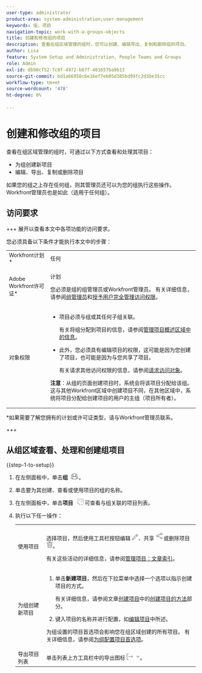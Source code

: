 ```yaml
---
user-type: administrator
product-area: system-administration;user-management
keywords: 组，项目
navigation-topic: work-with-a-groups-objects
title: 创建和修改组的项目
description: 查看在组区域管理的组时，您可以创建、编辑导出、复制和删除组的项目。
author: Lisa
feature: System Setup and Administration, People Teams and Groups
role: Admin
exl-id: db90cf52-7c8f-4972-b67f-401657ba9b13
source-git-commit: bd1a66950c6e16ef7eb05d385bd99fc2d3be35cc
workflow-type: tm+mt
source-wordcount: '478'
ht-degree: 0%

---
```


# 创建和修改组的项目

查看在组区域管理的组时，可通过以下方式查看和处理其项目：

* 为组创建新项目
* 编辑、导出、复制或删除项目

如果您的组之上存在任何组，则其管理员还可以为您的组执行这些操作。 Workfront管理员也是如此（适用于任何组）。

## 访问要求

+++ 展开以查看本文中各项功能的访问要求。

您必须具备以下条件才能执行本文中的步骤：

<table style="table-layout:auto"> 
 <col> 
 <col> 
 <tbody> 
  <tr> 
   <td >Workfront计划</a>*</td> 
   <td>任何</td> 
  </tr> 
  <tr> 
   <td>Adobe Workfront许可证</a>*</td> 
   <td> <p>计划 </p> <p>您必须是组的组管理员或Workfront管理员。 有关详细信息，请参阅<a href="../../../administration-and-setup/manage-groups/group-roles/group-administrators.md" class="MCXref xref">组管理员</a>和<a href="../../../administration-and-setup/add-users/configure-and-grant-access/grant-a-user-full-administrative-access.md" class="MCXref xref">授予用户完全管理访问权限</a>。</p> </td> 
  </tr> 
  <tr> 
   <td role="rowheader">对象权限</td> 
   <td> 
    <ul> 
     <li> <p>项目必须与组或其任何子组关联。 </p> <p>有关将组分配到项目的信息，请参阅<a href="../../../manage-work/projects/manage-projects/understand-project-overview-area.md" class="MCXref xref">管理项目概述区域中的信息</a>。</p> </li> 
     <li> <p>此外，您必须具有编辑项目的权限，这可能是因为您创建了项目，也可能是因为与您共享了项目。</p> <p>有关请求其他访问权限的信息，请参阅<a href="../../../workfront-basics/grant-and-request-access-to-objects/request-access.md" class="MCXref xref">请求访问对象</a>。</p> </li> 
    </ul> <p><b>注意</b>：从组的页面创建项目时，系统会将该项目分配给该组。 这与其他Workfront区域中创建项目不同，在其他区域中，系统将项目分配给创建项目的用户的主组（项目所有者）。</p> </td> 
  </tr> 
 </tbody> 
</table>

&#42;如果需要了解您拥有的计划或许可证类型，请与Workfront管理员联系。

+++

## 从组区域查看、处理和创建组项目

{{step-1-to-setup}}

1. 在左侧面板中，单击&#x200B;**组** ![](assets/groups-icon.png)。

1. 单击要为其创建、查看或使用项目的组的名称。
1. 在左侧面板中，单击&#x200B;**项目** ![](assets/projects-in-main-menu.png)可查看与组关联的项目列表。

1. 执行以下任一操作：

   <table style="table-layout:auto"> 
    <col> 
    <col> 
    <tbody> 
     <tr> 
      <td role="rowheader"> <p>使用项目</p> </td> 
      <td> <p>选择项目，然后使用工具栏按钮编辑<img src="assets/edit-icon.png">、共享<img src="assets/share-icon.png">或删除项目<img src="assets/delete.png">。</p> <p>有关这些活动的详细信息，请参阅<a href="../../../manage-work/projects/manage-projects/manage-projects-overview.md" class="MCXref xref">管理项目：文章索引</a>。</p> </td> 
     </tr> 
     <tr> 
      <td role="rowheader"> <p>为组创建新项目</p> </td> 
      <td> 
       <ol> 
        <li value="1"> <p>单击<strong>新建项目</strong>，然后在下拉菜单中选择一个选项以指示创建项目的方式。 </p> <p>有关详细信息，请参阅文章<a href="../../../manage-work/projects/create-projects/create-project.md" class="MCXref xref">创建项目</a>中的<a href="../../../manage-work/projects/create-projects/create-project.md#ways-to-create-projects" class="MCXref xref">创建项目的方法</a>部分。</p> </li> 
        <li value="2">键入项目的名称并进行配置，如<a href="../../../manage-work/projects/manage-projects/edit-projects.md" class="MCXref xref">编辑项目</a>中所述。</li> 
       </ol> <p> 为组设置的项目首选项会影响您在组区域创建的所有项目。 有关详细信息，请参阅<a href="../../../administration-and-setup/manage-groups/create-and-manage-groups/configure-project-preferences-group.md" class="MCXref xref">为组配置项目首选项</a>。</p> </td> 
     </tr> 
     <tr> 
      <td role="rowheader">导出项目列表</td> 
      <td>单击列表上方工具栏中的导出图标<img src="assets/export.png">。</td> 
     </tr> 
    </tbody> 
   </table>
